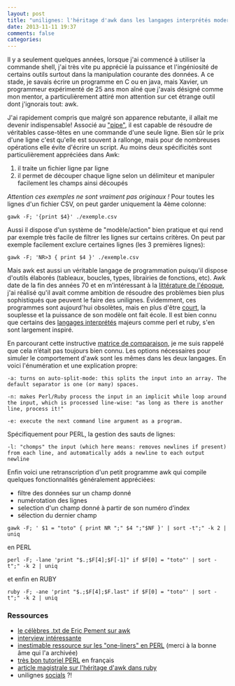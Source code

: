 ```yaml
---
layout: post
title: "unilignes: l'héritage d'awk dans les langages interprétés modernes"
date: 2013-11-11 19:37
comments: false
categories: 
---
```


Il y a seulement quelques années, lorsque j'ai commencé à utiliser la commande shell, j'ai très vite pu apprécié la puissance et l'ingéniosité de certains outils surtout dans la manipulation courante des données. A ce stade, je savais écrire un programme en C ou en java, mais Xavier, un programmeur expérimenté de 25 ans mon aîné que j'avais désigné comme mon mentor, a particulièrement attiré mon attention sur cet étrange outil dont j'ignorais tout: awk.

J'ai rapidement compris que malgré son apparence rebutante, il allait me devenir indispensable! Associé au ["pipe"](http://doc.cat-v.org/unix/pipes/), il est capable de résoudre de véritables casse-têtes en une commande d'une seule ligne. Bien sûr le prix d'une ligne c'est qu'elle est souvent à rallonge, mais pour de nombreuses opérations elle évite d'écrire un script. Au moins deux spécificités sont particulièrement appréciées dans Awk:

1. il traite un fichier ligne par ligne
2. il permet de découper chaque ligne selon un délimiteur et manipuler facilement les champs ainsi découpés

_Attention ces exemples ne sont vraiment pas originaux !_ Pour toutes les lignes d'un fichier CSV, on peut garder uniquement la 4ème colonne:

`gawk -F; '{print $4}' ./exemple.csv`

Aussi il dispose d'un système de "modèle/action" bien pratique et qui rend par exemple très facile de filtrer les lignes sur certains critères. On peut par exemple facilement exclure certaines lignes (les 3 premières lignes):

`gawk -F; 'NR>3 { print $4 }' ./exemple.csv`

Mais awk est aussi un véritable langage de programmation puisqu'il dispose d'outils élaborés (tableaux, boucles, types, librairies de fonctions, etc). Awk date de la fin des années 70 et en m’intéressant à la [littérature de l'époque](http://cm.bell-labs.com/cm/cs/awkbook/index.html), j'ai réalisé qu'il avait comme ambition de résoudre des problèmes bien plus sophistiqués que peuvent le faire des unilignes. Évidemment, ces programmes sont aujourd'hui obsolètes, mais en plus d'être [court](https://news.ycombinator.com/item?id=2933058), la souplesse et la puissance de son modèle ont fait école. Il est bien connu que certains des [langages interprétés](http://en.wikipedia.org/wiki/Interpreted_language) majeurs comme perl et ruby, s'en sont largement inspiré.

En parcourant cette instructive [matrice de comparaison](http://hyperpolyglot.org/scripting), je me suis rappelé que cela n’était pas toujours bien connu. Les options nécessaires pour simuler le comportement d'awk sont les mêmes dans les deux langages. En voici l'énumération et une explication propre:


```
-a: turns on auto-split-mode: this splits the input into an array. The default separator is one (or many) spaces.

-n: makes Perl/Ruby process the input in an implicit while loop around the input, which is processed line-wise: "as long as there is another line, process it!"

-e: execute the next command line argument as a program.
```

Spécifiquement pour PERL, la gestion des sauts de lignes:

```
-l: "chomps" the input (which here means: removes newlines if present) from each line, and automatically adds a newline to each output newline
```

Enfin voici une retranscription d'un petit programme awk qui compile quelques fonctionnalités généralement appréciées:

- filtre des données sur un champ donné
- numérotation des lignes
- selection d'un champ donné à partir de son numéro d’index
- sélection du dernier champ

`gawk -F; ' $1 = "toto" { print NR ";" $4 ";"$NF }' | sort -t";" -k 2 | uniq`

en PERL

`perl -F; -lane 'print "$.;$F[4];$F[-1]" if $F[0] = "toto"' | sort -t";" -k 2 | uniq`

et enfin en RUBY

`ruby -F; -ane 'print "$.;$F[4];$F.last" if $F[0] = "toto"' | sort -t";" -k 2 | uniq`



### Ressources
- [le célèbres .txt de Eric Pement sur awk](http://www.pement.org/awk/awk1line.txt)
- [interview intéressante](http://www.computerworld.com.au/article/216844/a-z_programming_languages_awk)
- [inestimable ressource sur les "one-liners" en PERL](http://web.archive.org/web/20090602215912/http://sial.org/howto/perl/one-liner/) (merci à la bonne âme qui l'a archivée)
- [très bon tutoriel PERL](http://articles.mongueurs.net/magazines/linuxmag50.html) en français
- [article magistrale sur l'héritage d'awk dans ruby](http://tomayko.com/writings/awkward-ruby)
- unilignes [socials](https://twitter.com/rubyoneliner) ?!



